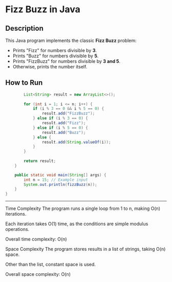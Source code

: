# Fizz Buzz in Java

## Description
This Java program implements the classic **Fizz Buzz** problem:
- Prints "Fizz" for numbers divisible by **3**.
- Prints "Buzz" for numbers divisible by **5**.
- Prints "FizzBuzz" for numbers divisible by **3 and 5**.
- Otherwise, prints the number itself.

## How to Run

```java
        List<String> result = new ArrayList<>();
        
        for (int i = 1; i <= n; i++) {
            if (i % 3 == 0 && i % 5 == 0) {
                result.add("FizzBuzz");
            } else if (i % 3 == 0) {
                result.add("Fizz");
            } else if (i % 5 == 0) {
                result.add("Buzz");
            } else {
                result.add(String.valueOf(i));
            }
        }
        
        return result;
    }

    public static void main(String[] args) {
        int n = 15; // Example input
        System.out.println(fizzBuzz(n));
    }
}
```
---
Time Complexity
The program runs a single loop from 1 to n, making O(n) iterations.

Each iteration takes O(1) time, as the conditions are simple modulus operations.

Overall time complexity: O(n)

Space Complexity
The program stores results in a list of strings, taking O(n) space.

Other than the list, constant space is used.

Overall space complexity: O(n)
